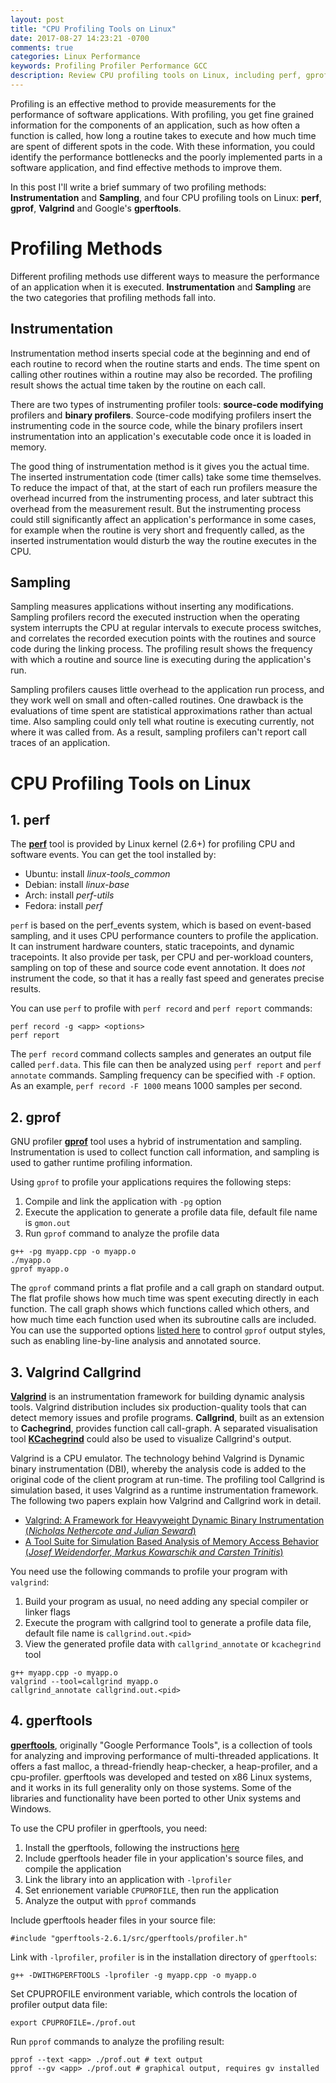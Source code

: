 ```yaml
---
layout: post
title: "CPU Profiling Tools on Linux"
date: 2017-08-27 14:23:21 -0700
comments: true
categories: Linux Performance
keywords: Profiling Profiler Performance GCC
description: Review CPU profiling tools on Linux, including perf, gprof, valgrind, and google gperf tools.
---
```


Profiling is an effective method to provide measurements for the performance of software applications. With profiling, you get fine grained information for the components of an application, such as how often a function is called, how long a routine takes to execute and how much time are spent of different spots in the code. With these information, you could identify the performance bottlenecks and the poorly implemented parts in a software application, and find effective methods to improve them.
 
In this post I'll write a brief summary of two profiling methods: **Instrumentation** and **Sampling**, and four CPU profiling tools on Linux: **perf**, **gprof**, **Valgrind** and Google's **gperftools**. 
 
# Profiling Methods
 
Different profiling methods use different ways to measure the performance of an application when it is executed. **Instrumentation** and **Sampling** are the two categories that profiling methods fall into.

## Instrumentation
 
Instrumentation method inserts special code at the beginning and end of each routine to record when the routine starts and ends. The time spent on calling other routines within a routine may also be recorded. The profiling result shows the actual time taken by the routine on each call. 
 
There are two types of instrumenting profiler tools: **source-code modifying** profilers and **binary profilers**. Source-code modifying profilers insert the instrumenting code in the source code, while the binary profilers insert instrumentation into an application's executable code once it is loaded in memory. 
 
The good thing of instrumentation method is it gives you the actual time. The inserted instrumentation code (timer calls) take some time themselves. To reduce the impact of that, at the start of each run profilers measure the overhead incurred from the instrumenting process, and later subtract this overhead from the measurement result. But the instrumenting process could still significantly affect an application's performance in some cases, for example when the routine is very short and frequently called, as the inserted instrumentation would disturb the way the routine executes in the CPU.
 
## Sampling
 
Sampling measures applications without inserting any modifications. Sampling profilers record the executed instruction when the operating system interrupts the CPU at regular intervals to execute process switches, and correlates the recorded execution points with the routines and source code during the linking process. The profiling result shows the frequency with which a routine and source line is executing during the application's run. 
 
Sampling profilers causes little overhead to the application run process, and they work well on small and often-called routines. One drawback is the evaluations of time spent are statistical approximations rather than actual time. Also sampling could only tell what routine is executing currently, not where it was called from. As a result, sampling profilers can't report call traces of an application. 

# CPU Profiling Tools on Linux

## 1. perf

The [**perf**](https://perf.wiki.kernel.org/index.php/Main_Page) tool is provided by Linux kernel (2.6+) for profiling CPU and software events. You can get the tool installed by:

- Ubuntu: install *linux-tools_common*
- Debian: install *linux-base*
- Arch: install *perf-utils*
- Fedora: install *perf*

<code>perf</code> is based on the perf_events system, which is based on event-based sampling, and it uses CPU performance counters to profile the application. It can instrument hardware counters, static tracepoints, and dynamic tracepoints. It also provide per task, per CPU and per-workload counters, sampling on top of these and source code event annotation. It does *not* instrument the code, so that it has a really fast speed and generates precise results. 

You can use ```perf``` to profile with ```perf record``` and ```perf report``` commands:
 
```
perf record -g <app> <options>
perf report
```

The ```perf record``` command collects samples and generates an output file called ```perf.data```. This file can then be analyzed using ```perf report``` and ```perf annotate``` commands. Sampling frequency can be specified with ```-F``` option. As an example, ```perf record -F 1000``` means 1000 samples per second.

## 2. gprof

GNU profiler [**gprof**](https://sourceware.org/binutils/docs/gprof/) tool uses a hybrid of instrumentation and sampling. Instrumentation is used to collect function call information, and sampling is used to gather runtime profiling information. 

Using ```gprof``` to profile your applications requires the following steps:

1. Compile and link the application with ```-pg``` option
2. Execute the application to generate a profile data file, default file name is ```gmon.out```
3. Run ```gprof``` command to analyze the profile data

```
g++ -pg myapp.cpp -o myapp.o
./myapp.o
gprof myapp.o  
```

The ```gprof``` command prints a flat profile and a call graph on standard output. The flat profile shows how much time was spent executing directly in each function. The call graph shows which functions called which others, and how much time each function used when its subroutine calls are included. You can use the supported options [listed here](https://ftp.gnu.org/old-gnu/Manuals/gprof-2.9.1/html_mono/gprof.html#SEC4) to control ```gprof``` output styles, such as enabling line-by-line analysis and annotated source. 

## 3. Valgrind Callgrind 

[**Valgrind**](http://www.valgrind.org/) is an instrumentation framework for building dynamic analysis tools. Valgrind distribution includes six production-quality tools that can detect memory issues and profile programs. **Callgrind**, built as an extension to **Cachegrind**, provides function call call-graph. A separated visualisation tool [**KCachegrind**](http://kcachegrind.sourceforge.net/cgi-bin/show.cgi/KcacheGrindIndex) could also be used to visualize Callgrind's output. 

Valgrind is a CPU emulator. The technology behind Valgrind is Dynamic binary instrumentation (DBI), whereby the analysis code is added to the original code of the client program at run-time. The profiling tool Callgrind is simulation based, it uses Valgrind as a runtime instrumentation framework. The following two papers explain how Valgrind and Callgrind work in detail.

- [Valgrind: A Framework for Heavyweight Dynamic Binary Instrumentation (*Nicholas Nethercote and Julian Seward*)](http://www.valgrind.org/docs/valgrind2007.pdf)
- [A Tool Suite for Simulation Based Analysis of Memory Access Behavior (*Josef Weidendorfer, Markus Kowarschik and Carsten Trinitis*)](http://www.valgrind.org/docs/callgrind2004.pdf)

You need use the following commands to profile your program with ```valgrind```:

1. Build your program as usual, no need adding any special compiler or linker flags
2. Execute the program with callgrind tool to generate a profile data file, default file name is ```callgrind.out.<pid>```
3. View the generated profile data with ```callgrind_annotate``` or ```kcachegrind``` tool

```
g++ myapp.cpp -o myapp.o 
valgrind --tool=callgrind myapp.o
callgrind_annotate callgrind.out.<pid>
```

## 4. gperftools

[**gperftools**](https://github.com/gperftools/gperftools), originally "Google Performance Tools", is a collection of tools for analyzing and improving performance of multi-threaded applications. It offers a fast malloc, a thread-friendly heap-checker, a heap-profiler, and a cpu-profiler. gperftools was developed and tested on x86 Linux systems, and it works in its full generality only on those systems. Some of the libraries and functionality have been ported to other Unix systems and Windows. 
 
To use the CPU profiler in gperftools, you need:

1. Install the gperftools, following the instructions [here](https://github.com/gperftools/gperftools)
2. Include gperftools header file in your application's source files, and compile the application 
3. Link the library into an application with ```-lprofiler```
4. Set enrionement variable ```CPUPROFILE```, then run the application
5. Analyze the output with ```pprof``` commands 

Include gperftools header files in your source file:

```
#include "gperftools-2.6.1/src/gperftools/profiler.h"
```

Link with ```-lprofiler```, ```profiler``` is in the installation directory of ```gperftools```:

```
g++ -DWITHGPERFTOOLS -lprofiler -g myapp.cpp -o myapp.o
```

Set CPUPROFILE environment variable, which controls the location of profiler output data file:

```
export CPUPROFILE=./prof.out
```

Run ```pprof``` commands to analyze the profiling result:

```
pprof --text <app> ./prof.out # text output
pprof --gv <app> ./prof.out # graphical output, requires gv installed
```
